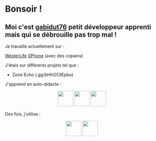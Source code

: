 # Bonsoir !

## Moi c'est [gabidut76](https://gabidut76.live) petit développeur apprenti mais qui se débrouille pas trop mal !

Je travaille actuellement sur : 

[WesterLife](https://westerlife.fr)
[SPhone](https://github.com/Florent-Marc/SPhone) (avec des copains)

J'étais sur différents projets tel que :

- Zone Echo (.gg/bHH253Epbu)

J'apprend en auto-didacte :
<center>
<img src="https://upload.wikimedia.org/wikipedia/fr/thumb/2/2e/Java_Logo.svg/1200px-Java_Logo.svg.png" width="50px" heigh="50px"></img>
<img src="https://upload.wikimedia.org/wikipedia/commons/thumb/d/d9/Node.js_logo.svg/1200px-Node.js_logo.svg.png" width="50px" heigh="50px"></img>
<img src="https://upload.wikimedia.org/wikipedia/commons/thumb/6/61/HTML5_logo_and_wordmark.svg/1024px-HTML5_logo_and_wordmark.svg.png" width="50px" heigh="50px"></img>


</center>

Des fois, j'utilise :
<center>
<img src="https://upload.wikimedia.org/wikipedia/commons/thumb/b/b2/Bootstrap_logo.svg/1200px-Bootstrap_logo.svg.png" width="50px" heigh="50px"></img>
<img src="https://discord.js.org/static/djs_logo.png" width="50px" heigh="50px"></img>


</center>

